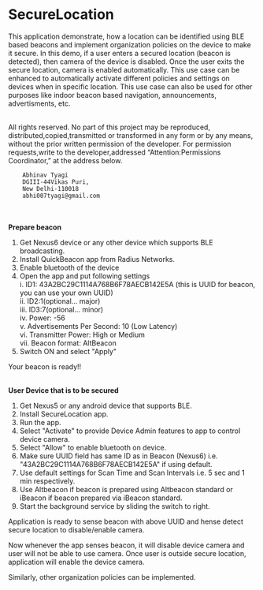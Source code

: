 # SecureLocation
This application demonstrate, how a location can be identified using BLE based beacons and implement organization policies on the device to make it secure. In this demo, if a user enters a secured location (beacon is detected), then camera of the device is disabled. Once the user exits the secure location, camera is enabled automatically. This use case can be enhanced to automatically activate different policies and settings on devices when in specific location. This use case can also be used for other purposes like indoor beacon based navigation, announcements, advertisments, etc.

<br>All rights reserved. No part of this project may be reproduced, distributed,copied,transmitted or
        transformed in any form or by any means, without the prior written permission of the developer.
        For permission requests,write to the developer,addressed “Attention:Permissions Coordinator,”
        at the address below.

        Abhinav Tyagi
        DGIII-44Vikas Puri,
        New Delhi-110018
        abhi007tyagi@gmail.com

<br> <br><b>Prepare beacon</b>

1. Get Nexus6 device or any other device which supports BLE broadcasting.<br>
2. Install QuickBeacon app from Radius Networks.<br>
3. Enable bluetooth of the device<br>
4. Open the app and put following settings<br> 
   i. ID1: 43A2BC29C1114A768B6F78AECB142E5A (this is UUID for beacon, you can use your own UUID) <br>
   ii. ID2:1(optional... major)  <br>
   iii. ID3:7(optional... minor)  <br>
   iv. Power: -56  <br>
   v. Advertisements Per Second: 10 (Low Latency)  <br>
   vi. Transmitter Power: High or Medium  <br>
   vii. Beacon format: AltBeacon  <br>
5. Switch ON and select "Apply" <br>

Your beacon is ready!! <br>

<br><b>User Device that is to be secured</b> <br>
1. Get Nexus5 or any android device that supports BLE. <br>
2. Install SecureLocation app. <br>
3. Run the app. <br>
4. Select "Activate" to provide Device Admin features to app to control device camera. <br>
5. Select "Allow" to enable bluetooth on device. <br>
6. Make sure UUID field has same ID as in Beacon (Nexus6) i.e. "43A2BC29C1114A768B6F78AECB142E5A" if using default. <br>
7. Use default settings for Scan Time and Scan Intervals i.e. 5 sec and 1 min respectively. <br>
8. Use Altbeacon if beacon is prepared using Altbeacon standard or iBeacon if beacon prepared via iBeacon standard. <br>
9. Start the background service by sliding the switch to right.<br>

Application is ready to sense beacon with above UUID and hense detect secure location to disable/enable camera.<br>

Now whenever the app senses beacon, it will disable device camera and user will not be able to use camera. Once user is outside secure location, application will enable the device camera.<br>

Similarly, other organization policies can be implemented.
